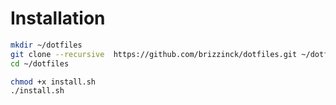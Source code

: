 # Installation

```sh
mkdir ~/dotfiles
git clone --recursive  https://github.com/brizzinck/dotfiles.git ~/dotfiles
cd ~/dotfiles
```

```sh
chmod +x install.sh
./install.sh 
```
